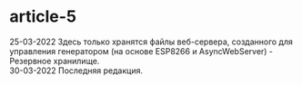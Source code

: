 # article-5
25-03-2022 Здесь только хранятся файлы веб-сервера, созданного для управления генератором (на основе ESP8266 и AsyncWebServer) - Резервное хранилище.<br />
30-03-2022 Последняя редакция.
